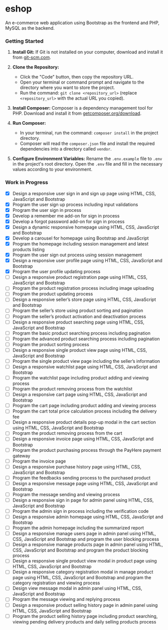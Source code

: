 # eshop
An e-commerce web application using Bootstrap as the frontend and PHP, MySQL as the backend.

### Getting Started
1. **Install Git:** If Git is not installed on your computer, download and install it from [git-scm.com](https://git-scm.com/).
2. **Clone the Repository:**
    - Click the "Code" button, then copy the repository URL.
    - Open your terminal or command prompt and navigate to the directory where you want to store the project.
    - Run the command: `git clone <repository_url>` (replace `<repository_url>` with the actual URL you copied).
3. **Install Composer:** Composer is a dependency management tool for PHP. Download and install it from [getcomposer.org/download](https://getcomposer.org/download/).

4. **Run Composer:**
    - In your terminal, run the command: `composer install` in the project directory.
    - Composer will read the `composer.json` file and install the required dependencies into a directory called `vendor`.

5. **Configure Environment Variables:** Rename the `.env.example` file to `.env` in the project's root directory. Open the `.env` file and fill in the necessary values according to your environment.
### Work in Progress
- [x] Design a responsive user sign in and sign up page using HTML, CSS, JavaScript and Bootstrap
- [x] Program the user sign up process including input validations
- [x] Program the user sign in process
- [x] Develop a remember me add-on for sign in process
- [x] Develop a forgot password add-on for sign in process
- [x] Design a dynamic responsive homepage using HTML, CSS, JavaScript and Bootstrap
- [x] Develop a carousel for homepage using Bootstrap and JavaScript
- [x] Program the homepage including session management and latest products listing
- [x] Program the user sign out process using session management
- [x] Design a responsive user profile page using HTML, CSS, JavaScript and Bootstrap
- [x] Program the user profile updating process
- [ ] Design a responsive product registration page using HTML, CSS, JavaScript and Bootstrap
- [ ] Program the product registration process including image uploading
- [ ] Program the product updating process
- [ ] Design a responsive seller’s store page using HTML, CSS, JavaScript and Bootstrap
- [ ] Program the seller’s store using product sorting and pagination
- [ ] Program the seller’s product activation and deactivation process
- [ ] Design a responsive product searching page using HTML, CSS, JavaScript and Bootstrap
- [ ] Program the basic product searching process including pagination
- [ ] Program the advanced product searching process including pagination
- [ ] Program the product sorting process
- [ ] Design a responsive single product view page using HTML, CSS, JavaScript and Bootstrap
- [ ] Program the single product view page including the seller’s information
- [ ] Design a responsive watchlist page using HTML, CSS, JavaScript and Bootstrap
- [ ] Program the watchlist page including product adding and viewing process
- [ ] Program the product removing process from the watchlist
- [ ] Design a responsive cart page using HTML, CSS, JavaScript and Bootstrap
- [ ] Program the cart page including product adding and viewing process
- [ ] Program the cart total price calculation process including the delivery fee
- [ ] Design a responsive product details pop-up modal in the cart section using HTML, CSS, JavaScript and Bootstrap
- [ ] Program the product removing process from the cart
- [ ] Design a responsive invoice page using HTML, CSS, JavaScript and Bootstrap
- [ ] Program the product purchasing process through the PayHere payment gateway
- [ ] Program the invoice page
- [ ] Design a responsive purchase history page using HTML, CSS, JavaScript and Bootstrap
- [ ] Program the feedbacks sending process to the purchased product
- [ ] Design a responsive message page using HTML, CSS, JavaScript and Bootstrap
- [ ] Program the message sending and viewing process
- [ ] Design a responsive sign in page for admin panel using HTML, CSS, JavaScript and Bootstrap
- [ ] Program the admin sign in process including the verification code
- [ ] Design a responsive admin homepage using HTML, CSS, JavaScript and Bootstrap
- [ ] Program the admin homepage including the summarized report
- [ ] Design a responsive manage users page in admin panel using HTML, CSS, JavaScript and Bootstrap and program the user blocking process
- [ ] Design a responsive manage products page in admin panel using HTML, CSS, JavaScript and Bootstrap and program the product blocking process
- [ ] Design a responsive single product view modal in product page using HTML, CSS, JavaScript and Bootstrap
- [ ] Design a responsive category registration modal in manage product page using HTML, CSS, JavaScript and Bootstrap and program the category registration and viewing process
- [ ] Design view message modal in admin panel using HTML, CSS, JavaScript and Bootstrap
- [ ] Program the message viewing and replying process
- [ ] Design a responsive product selling history page in admin panel using HTML, CSS, JavaScript and Bootstrap
- [ ] Program the product selling history page including product searching, viewing pending delivery products and daily selling products process
